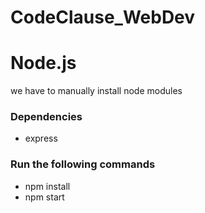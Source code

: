 # CodeClause_WebDev

# Node.js
we have to manually install node modules

### Dependencies
- express


### Run the following commands
- npm install
- npm start

